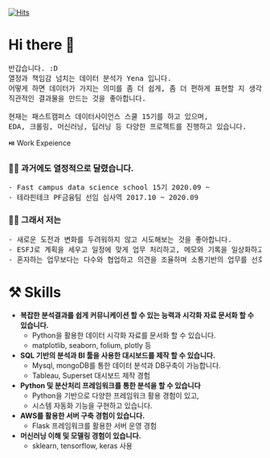 [![Hits](https://hits.seeyoufarm.com/api/count/incr/badge.svg?url=https%3A%2F%2Fgithub.com%2FYenabeam&count_bg=%23FB003F&title_bg=%23555555&icon=&icon_color=%23FFFFFF&title=hits&edge_flat=false)](https://hits.seeyoufarm.com)

# Hi there 👋
<pre>
반갑습니다. :D 
열정과 책임감 넘치는 데이터 분석가 Yena 입니다.
어떻게 하면 데이터가 가지는 의미를 좀 더 쉽게, 좀 더 편하게 표현할 지 생각하고 
직관적인 결과물을 만드는 것을 좋아합니다.

현재는 패스트캠퍼스 데이터사이언스 스쿨 15기를 하고 있으며, 
EDA, 크롤링, 머신러닝, 딥러닝 등 다양한 프로젝트를 진행하고 있습니다.
</pre>

⏯️ Work Expeience 
<h3>🏃‍♀️ 과거에도 열정적으로 달렸습니다. </h3>
<pre>
- Fast campus data science school 15기 2020.09 ~ 
- 테라핀테크 PF금융팀 선임 심사역 2017.10 ~ 2020.09
</pre>

<h3>👩‍💻 그래서 저는 </h3>
<pre>
- 새로운 도전과 변화를 두려워하지 않고 시도해보는 것을 좋아합니다. 
- ESFJ로 계획을 세우고 일정에 맞게 업무 처리하고, 메모와 기록을 일상화하고 있습니다. 
- 혼자하는 업무보다는 다수와 협업하고 의견을 조율하며 소통기반의 업무를 선호합니다. 
</pre>

# ⚒ Skills
- **복잡한 분석결과를 쉽게 커뮤니케이션 할 수 있는 능력과 시각화 자료 문서화 할 수 있습니다.**
   - Python을 활용한 데이터 시각화 자료를 문서화 할 수 있습니다. 
   - matplotlib, seaborn, folium, plotly 등 
- **SQL 기반의 분석과 BI 툴을 사용한 대시보드를 제작 할 수 있습니다.**
   - Mysql, mongoDB를 통한 데이터 분석과 DB구축이 가능합니다. 
   - Tableau, Superset 대시보드 제작 경험 
- **Python 및 분산처리 프레임워크를 통한 분석을 할 수 있습니다**
   - Python을 기반으로 다양한 프레임워크 활용 경험이 있고, 
   - 시스템 자동화 기능을 구현하고 있습니다. 
- **AWS를 활용한 서버 구축 경험이 있습니다.**
   - Flask 프레임워크를 활용한 서버 운영 경험 
- **머신러닝 이해 및 모델링 경험이 있습니다.**
   - sklearn, tensorflow, keras 사용 
   
   
   
   
   
